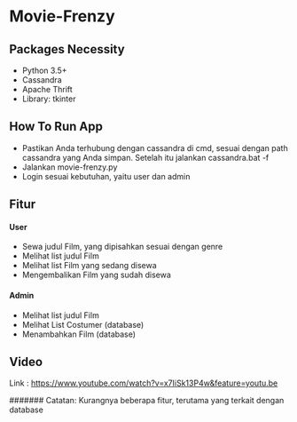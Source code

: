 # Movie-Frenzy

## Packages Necessity

- Python 3.5+
- Cassandra
- Apache Thrift
- Library: tkinter

## How To Run App

- Pastikan Anda terhubung dengan cassandra di cmd, sesuai dengan path cassandra yang Anda simpan. Setelah itu jalankan cassandra.bat -f
- Jalankan movie-frenzy.py
- Login sesuai kebutuhan, yaitu user dan admin

## Fitur

#### User

- Sewa judul Film, yang dipisahkan sesuai dengan genre
- Melihat list judul Film
- Melihat list Film yang sedang disewa
- Mengembalikan Film yang sudah disewa

#### Admin

- Melihat list judul Film
- Melihat List Costumer (database)
- Menambahkan Film (database)

## Video
Link : https://www.youtube.com/watch?v=x7IiSk13P4w&feature=youtu.be

####### Catatan: Kurangnya beberapa fitur, terutama yang terkait dengan database
